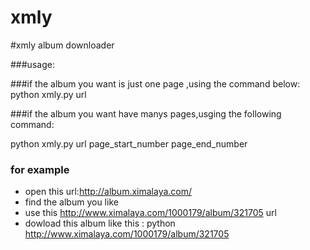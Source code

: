 # xmly
#xmly album downloader 

###usage:


###if the album  you want is just one page ,using the command below:
python xmly.py    url


###if the album you want have manys pages,usging the following command:

python xmly.py  url  page_start_number page_end_number

### for example 


+ open this url:http://album.ximalaya.com/
+ find the album you like 
+ use this http://www.ximalaya.com/1000179/album/321705   url 
+ dowload this album like this : python http://www.ximalaya.com/1000179/album/321705 
